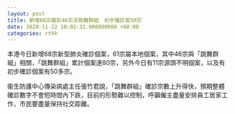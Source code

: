 ```yaml
---
layout: post
title: 新增68宗確診46宗涉跳舞群組　初步確診逾50宗
date: 2020-11-22 18:02:31.000000000 +08:00
categories: rthk
---
```


本港今日新增68宗新型肺炎確診個案，61宗屬本地個案，其中46宗與「跳舞群組」相關，「跳舞群組」累計個案達80宗，另外今日有11宗源頭不明個案，以及有初步確診個案有50多宗。

衞生防護中心傳染病處主任張竹君說，「跳舞群組」確診宗數上升得快，預期整體確診數字不會短時間內下跌，目前的形勢難以控制，呼籲僱主盡量安排員工居家工作，市民要盡量保持社交距離。
